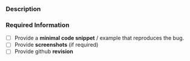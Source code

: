 [//]: # (**********************************)
[//]: # (** Fill in the following fields **)
[//]: # (**********************************)

[//]: # (Note: Lines beginning with syntax such as this one, are comments and will not be visible in your report!)

### Description

[//]: # (Description of the problem or issue at length.)
[//]: # (Make sure to add **all the information needed to understand the bug** so that someone can help. If the info is missing we'll add the 'Needs more information' label and close the issue until there is enough information.)

### Required Information
- [ ] Provide a **minimal code snippet** / example that reproduces the bug.
- [ ] Provide **screenshots** (if required)
- [ ] Provide github **revision**
